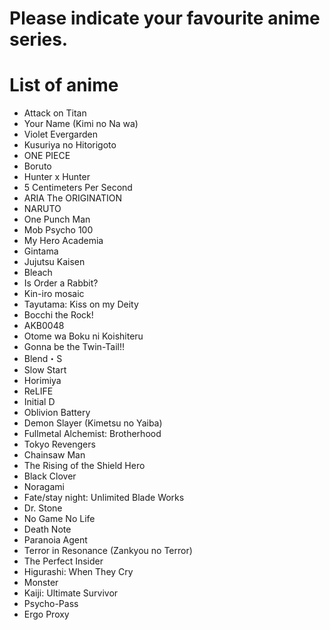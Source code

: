 # Please indicate your favourite anime series.

# List of anime
- Attack on Titan
- Your Name (Kimi no Na wa)
- Violet Evergarden
- Kusuriya no Hitorigoto
- ONE PIECE
- Boruto
- Hunter x Hunter
- 5 Centimeters Per Second
- ARIA The ORIGINATION
- NARUTO
- One Punch Man
- Mob Psycho 100
- My Hero Academia
- Gintama
- Jujutsu Kaisen
- Bleach
- Is Order a Rabbit?
- Kin-iro mosaic
- Tayutama: Kiss on my Deity
- Bocchi the Rock!
- AKB0048
- Otome wa Boku ni Koishiteru
- Gonna be the Twin-Tail!!
- Blend・S
- Slow Start
- Horimiya
- ReLIFE
- Initial D
- Oblivion Battery
- Demon Slayer (Kimetsu no Yaiba)
- Fullmetal Alchemist: Brotherhood
- Tokyo Revengers
- Chainsaw Man
- The Rising of the Shield Hero
- Black Clover
- Noragami
- Fate/stay night: Unlimited Blade Works
- Dr. Stone
- No Game No Life
- Death Note
- Paranoia Agent
- Terror in Resonance (Zankyou no Terror)
- The Perfect Insider
- Higurashi: When They Cry
- Monster
- Kaiji: Ultimate Survivor
- Psycho-Pass
- Ergo Proxy

